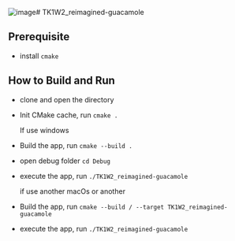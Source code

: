 ![image](https://github.com/yosiawan/TK1W2_reimagined-guacamole/assets/41984454/a4370c35-82e5-4b66-a7f3-36f4c9b24c44)# TK1W2_reimagined-guacamole

## Prerequisite
- install `cmake`

## How to Build and Run
- clone and open the directory
- Init CMake cache, run `cmake .`

  If use windows
- Build the app, run `cmake --build .`
- open debug folder `cd Debug`
- execute the app, run `./TK1W2_reimagined-guacamole`

  if use another macOs or another
- Build the app, run  `cmake --build / --target TK1W2_reimagined-guacamole`
- execute the app, run `./TK1W2_reimagined-guacamole`
